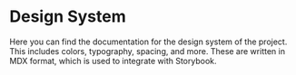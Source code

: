 # Design System

Here you can find the documentation for the design system of the project. This includes colors, typography, spacing, and more. These are written in MDX format, which is used to integrate with Storybook.
